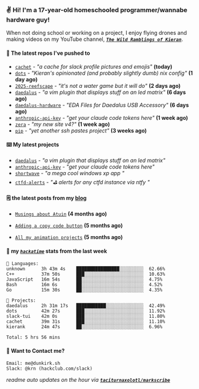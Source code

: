 ### ✌️ Hi! I'm a 17-year-old homeschooled programmer/wannabe hardware guy!

When not doing school or working on a project, I enjoy flying drones and making videos on my YouTube channel, [**_`The Wild Ramblings of Kieran`_**](https://youtube.com/@kieran.rambles).

#### 👷 The latest repos I've pushed to

- [`cachet`](https://github.com/taciturnaxolotl/cachet) - _"a cache for slack profile pictures and emojis"_ **(today)**
- [`dots`](https://github.com/taciturnaxolotl/dots) - _"Kieran's opinionated (and probably slightly dumb) nix config"_ **(1 day ago)**
- [`2025-reefscape`](https://github.com/df1317/2025-reefscape) - _"it's not a water game but it will do"_ **(2 days ago)**
- [`daedalus`](https://github.com/taciturnaxolotl/daedalus) - _"a vim plugin that displays stuff on an led matrix"_ **(6 days ago)**
- [`daedalus-hardware`](https://github.com/geschmit/daedalus-hardware) - _"EDA Files for Daedalus USB Accessory"_ **(6 days ago)**
- [`anthropic-api-key`](https://github.com/taciturnaxolotl/anthropic-api-key) - _"get your claude code tokens here"_ **(1 week ago)**
- [`zera`](https://github.com/taciturnaxolotl/zera) - _"my new site v4?"_ **(1 week ago)**
- [`pip`](https://github.com/taciturnaxolotl/pip) - _"yet another ssh pastes project"_ **(3 weeks ago)**

#### ⌨️ My latest projects

- [`daedalus`](https://github.com/taciturnaxolotl/daedalus) - _"a vim plugin that displays stuff on an led matrix"_
- [`anthropic-api-key`](https://github.com/taciturnaxolotl/anthropic-api-key) - _"get your claude code tokens here"_
- [`shortwave`](https://github.com/taciturnaxolotl/shortwave) - _"a mega cool windows xp app "_
- [`ctfd-alerts`](https://github.com/taciturnaxolotl/ctfd-alerts) - _"⛳ alerts for any ctfd instance via ntfy "_

#### 🗒️ the latest posts from my [blog](https://dunkirk.sh)

- [`Musings about Atuin`](https://dunkirk.sh/blog/atuin/) **(4 months ago)**

- [`Adding a copy code button`](https://dunkirk.sh/blog/adding-a-copy-button/) **(5 months ago)**

- [`All my animation projects`](https://dunkirk.sh/blog/my-animations/) **(5 months ago)**



#### 📡 my [_`hackatime`_](https://waka.hackclub.com) stats from the last week

```text
💾 Languages:
unknown      3h 43m 4s    ████████████████░░░░░░░░░  62.66%
C++          37m 50s      ███░░░░░░░░░░░░░░░░░░░░░░  10.63%
JavaScript   16m 54s      ██░░░░░░░░░░░░░░░░░░░░░░░  4.75%
Bash         16m 6s       ██░░░░░░░░░░░░░░░░░░░░░░░  4.52%
Go           15m 30s      ██░░░░░░░░░░░░░░░░░░░░░░░  4.35%

💼 Projects:
daedalus     2h 31m 17s   ███████████░░░░░░░░░░░░░░  42.49%
dots         42m 27s      ███░░░░░░░░░░░░░░░░░░░░░░  11.92%
slack-tui    42m 0s       ███░░░░░░░░░░░░░░░░░░░░░░  11.80%
cachet       39m 31s      ███░░░░░░░░░░░░░░░░░░░░░░  11.10%
kierank      24m 47s      ██░░░░░░░░░░░░░░░░░░░░░░░  6.96%

Total: 5 hrs 56 mins
```

#### 📮 Want to Contact me?

```text
Email: me@dunkirk.sh
Slack: @krn (hackclub.com/slack)
```

_readme auto updates on the hour via [**`taciturnaxolotl/markscribe`**](https://github.com/taciturnaxolotl/markscribe)_
